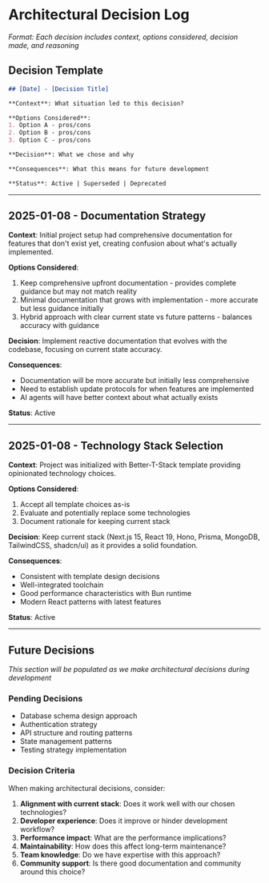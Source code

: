 # Architectural Decision Log

*Format: Each decision includes context, options considered, decision made, and reasoning*

## Decision Template

```markdown
## [Date] - [Decision Title]

**Context**: What situation led to this decision?

**Options Considered**:
1. Option A - pros/cons
2. Option B - pros/cons
3. Option C - pros/cons

**Decision**: What we chose and why

**Consequences**: What this means for future development

**Status**: Active | Superseded | Deprecated
```

---

## 2025-01-08 - Documentation Strategy

**Context**: Initial project setup had comprehensive documentation for features that don't exist yet, creating confusion about what's actually implemented.

**Options Considered**:
1. Keep comprehensive upfront documentation - provides complete guidance but may not match reality
2. Minimal documentation that grows with implementation - more accurate but less guidance initially
3. Hybrid approach with clear current state vs future patterns - balances accuracy with guidance

**Decision**: Implement reactive documentation that evolves with the codebase, focusing on current state accuracy.

**Consequences**: 
- Documentation will be more accurate but initially less comprehensive
- Need to establish update protocols for when features are implemented
- AI agents will have better context about what actually exists

**Status**: Active

---

## 2025-01-08 - Technology Stack Selection

**Context**: Project was initialized with Better-T-Stack template providing opinionated technology choices.

**Options Considered**:
1. Accept all template choices as-is
2. Evaluate and potentially replace some technologies
3. Document rationale for keeping current stack

**Decision**: Keep current stack (Next.js 15, React 19, Hono, Prisma, MongoDB, TailwindCSS, shadcn/ui) as it provides a solid foundation.

**Consequences**:
- Consistent with template design decisions
- Well-integrated toolchain
- Good performance characteristics with Bun runtime
- Modern React patterns with latest features

**Status**: Active

---

## Future Decisions

*This section will be populated as we make architectural decisions during development*

### Pending Decisions
- Database schema design approach
- Authentication strategy
- API structure and routing patterns
- State management patterns
- Testing strategy implementation

### Decision Criteria

When making architectural decisions, consider:
1. **Alignment with current stack**: Does it work well with our chosen technologies?
2. **Developer experience**: Does it improve or hinder development workflow?
3. **Performance impact**: What are the performance implications?
4. **Maintainability**: How does this affect long-term maintenance?
5. **Team knowledge**: Do we have expertise with this approach?
6. **Community support**: Is there good documentation and community around this choice?